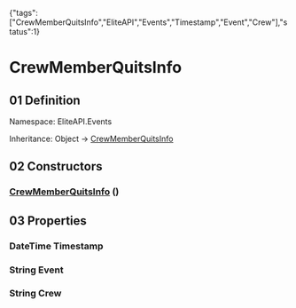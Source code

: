 {"tags":["CrewMemberQuitsInfo","EliteAPI","Events","Timestamp","Event","Crew"],"status":1}

# CrewMemberQuitsInfo

## 01 Definition

Namespace: <span class='code'>EliteAPI.Events</span>

Inheritance: <span class='code'>Object</span> → <span class='code'>[CrewMemberQuitsInfo](../../EliteAPI/Events/CrewMemberQuitsInfo.html)</span>

## 02 Constructors

### <span class='code'>[CrewMemberQuitsInfo](../../EliteAPI/Events/CrewMemberQuitsInfo.html)</span> ()

## 03 Properties

### <span class='code'>DateTime</span> Timestamp

### <span class='code'>String</span> Event

### <span class='code'>String</span> Crew

